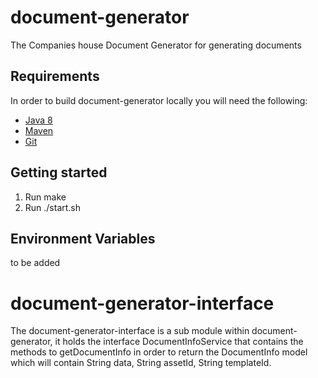 document-generator
====================

The Companies house Document Generator for generating documents

Requirements
--------------

In order to build document-generator locally you will need the following:
- [Java 8](http://www.oracle.com/technetwork/java/javase/downloads/jdk8-downloads-2133151.html)
- [Maven](https://maven.apache.org/download.cgi)
- [Git](https://git-scm.com/downloads)

Getting started
-----------------

1. Run make
2. Run ./start.sh


Environment Variables
---------------------
to be added

document-generator-interface
===================================
The document-generator-interface is a sub module within document-generator, it holds the interface
DocumentInfoService that contains the methods to getDocumentInfo in order to return the DocumentInfo model
which will contain String data, String assetId, String templateId.